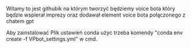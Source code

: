 Witamy to jest githubik na którym tworzyć będziemy voice bota który będzie wspierał imprezy oraz dodawał element voice bota połączonego z chatem gpt

Aby zainstalować Plik ustawień conda użyc trzeba komendy "conda env create -f VPbot_settings.yml" w cmd.
